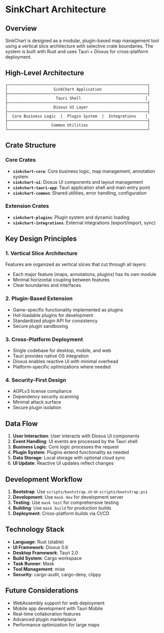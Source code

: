 # SinkChart Architecture

## Overview

SinkChart is designed as a modular, plugin-based map management tool using a vertical slice architecture with selective crate boundaries. The system is built with Rust and uses Tauri + Dioxus for cross-platform deployment.

## High-Level Architecture

```
┌─────────────────────────────────────────────────────────────┐
│                    SinkChart Application                    │
├─────────────────────────────────────────────────────────────┤
│                     Tauri Shell                            │
├─────────────────────────────────────────────────────────────┤
│                    Dioxus UI Layer                          │
├─────────────────────────────────────────────────────────────┤
│  Core Business Logic  │  Plugin System  │  Integrations    │
├─────────────────────────────────────────────────────────────┤
│                   Common Utilities                          │
└─────────────────────────────────────────────────────────────┘
```

## Crate Structure

### Core Crates

- **`sinkchart-core`**: Core business logic, map management, annotation system
- **`sinkchart-ui`**: Dioxus UI components and layout management
- **`sinkchart-tauri-app`**: Tauri application shell and main entry point
- **`sinkchart-common`**: Shared utilities, error handling, configuration

### Extension Crates

- **`sinkchart-plugins`**: Plugin system and dynamic loading
- **`sinkchart-integrations`**: External integrations (export/import, sync)

## Key Design Principles

### 1. Vertical Slice Architecture

Features are organized as vertical slices that cut through all layers:
- Each major feature (maps, annotations, plugins) has its own module
- Minimal horizontal coupling between features
- Clear boundaries and interfaces

### 2. Plugin-Based Extension

- Game-specific functionality implemented as plugins
- Hot-loadable plugins for development
- Standardized plugin API for consistency
- Secure plugin sandboxing

### 3. Cross-Platform Deployment

- Single codebase for desktop, mobile, and web
- Tauri provides native OS integration
- Dioxus enables reactive UI with minimal overhead
- Platform-specific optimizations where needed

### 4. Security-First Design

- AGPLv3 license compliance
- Dependency security scanning
- Minimal attack surface
- Secure plugin isolation

## Data Flow

1. **User Interaction**: User interacts with Dioxus UI components
2. **Event Handling**: UI events are processed by the Tauri shell
3. **Business Logic**: Core logic processes the request
4. **Plugin System**: Plugins extend functionality as needed
5. **Data Storage**: Local storage with optional cloud sync
6. **UI Update**: Reactive UI updates reflect changes

## Development Workflow

1. **Bootstrap**: Use `scripts/bootstrap.sh` or `scripts/bootstrap.ps1`
2. **Development**: Use `mask dev` for development server
3. **Testing**: Use `mask test` for comprehensive testing
4. **Building**: Use `mask build` for production builds
5. **Deployment**: Cross-platform builds via CI/CD

## Technology Stack

- **Language**: Rust (stable)
- **UI Framework**: Dioxus 0.6
- **Desktop Framework**: Tauri 2.0
- **Build System**: Cargo workspace
- **Task Runner**: Mask
- **Tool Management**: mise
- **Security**: cargo-audit, cargo-deny, clippy

## Future Considerations

- WebAssembly support for web deployment
- Mobile app development with Tauri Mobile
- Real-time collaboration features
- Advanced plugin marketplace
- Performance optimization for large maps